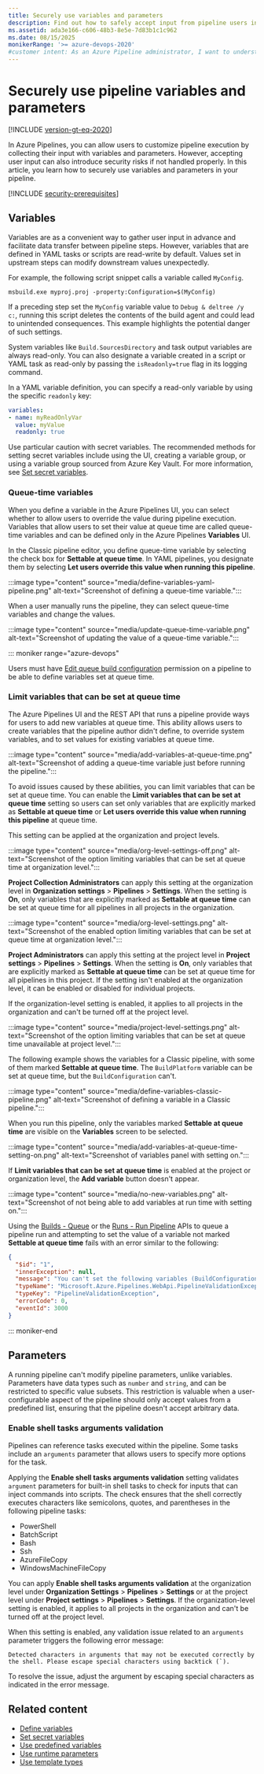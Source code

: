 ```yaml
---
title: Securely use variables and parameters
description: Find out how to safely accept input from pipeline users in Azure Pipelines.
ms.assetid: ada3e166-c606-48b3-8e5e-7d83b1c1c962
ms.date: 08/15/2025
monikerRange: '>= azure-devops-2020'
#customer intent: As an Azure Pipeline administrator, I want to understand how to securely accept user input so I can avoid security risks from variable and parameter usage in my pipelines.
---
```


# Securely use pipeline variables and parameters

[!INCLUDE [version-gt-eq-2020](../../includes/version-gt-eq-2020.md)]

In Azure Pipelines, you can allow users to customize pipeline execution by collecting their input with variables and parameters. However, accepting user input can also introduce security risks if not handled properly. In this article, you learn how to securely use variables and parameters in your pipeline.

[!INCLUDE [security-prerequisites](includes/security-prerequisites.md)]

## Variables

Variables are as a convenient way to gather user input in advance and facilitate data transfer between pipeline steps. However, variables that are defined in YAML tasks or scripts are read-write by default. Values set in upstream steps can modify downstream values unexpectedly.

For example, the following script snippet calls a variable called `MyConfig`.

```batch
msbuild.exe myproj.proj -property:Configuration=$(MyConfig)
```

If a preceding step set the `MyConfig` variable value to `Debug & deltree /y c:`, running this script deletes the contents of the build agent and could lead to unintended consequences. This example highlights the potential danger of such settings.

System variables like `Build.SourcesDirectory` and task output variables are always read-only. You can also designate a variable created in a script or YAML task as read-only by passing the `isReadonly=true` flag in its logging command.

In a YAML variable definition, you can specify a read-only variable by using the specific `readonly` key:

```yaml
variables:
- name: myReadOnlyVar
  value: myValue
  readonly: true
```

Use particular caution with secret variables. The recommended methods for setting secret variables include using the UI, creating a variable group, or using a variable group sourced from Azure Key Vault. For more information, see [Set secret variables](../process/set-secret-variables.md).

### Queue-time variables

When you define a variable in the Azure Pipelines UI, you can select whether to allow users to override the value during pipeline execution. Variables that allow users to set their value at queue time are called queue-time variables and can be defined only in the Azure Pipelines **Variables** UI.

In the Classic pipeline editor, you define queue-time variable by selecting the check box for **Settable at queue time**. In YAML pipelines, you designate them by selecting **Let users override this value when running this pipeline**.

:::image type="content" source="media/define-variables-yaml-pipeline.png" alt-text="Screenshot of defining a queue-time variable.":::

When a user manually runs the pipeline, they can select queue-time variables and change the values.

:::image type="content" source="media/update-queue-time-variable.png" alt-text="Screenshot of updating the value of a queue-time variable.":::

::: moniker range="azure-devops"

Users must have [Edit queue build configuration](/azure/devops/pipelines/policies/permissions#set-pipeline-permissions-in-azure-pipelines) permission on a pipeline to be able to define variables set at queue time.

### Limit variables that can be set at queue time

The Azure Pipelines UI and the REST API that runs a pipeline provide ways for users to add new variables at queue time. This ability allows users to create variables that the pipeline author didn't define, to override system variables, and to set values for existing variables at queue time.

:::image type="content" source="media/add-variables-at-queue-time.png" alt-text="Screenshot of adding a queue-time variable just before running the pipeline.":::

To avoid issues caused by these abilities, you can limit variables that can be set at queue time. You can enable the **Limit variables that can be set at queue time** setting so users can set only variables that are explicitly marked as **Settable at queue time** or **Let users override this value when running this pipeline** at queue time.

This setting can be applied at the organization and project levels.

:::image type="content" source="media/org-level-settings-off.png" alt-text="Screenshot of the option limiting variables that can be set at queue time at organization level.":::

**Project Collection Administrators** can apply this setting at the organization level in **Organization settings** > **Pipelines** > **Settings**. When the setting is **On**, only variables that are explicitly marked as **Settable at queue time** can be set at queue time for all pipelines in all projects in the organization.

:::image type="content" source="media/org-level-settings.png" alt-text="Screenshot of the enabled option limiting variables that can be set at queue time at organization level.":::

**Project Administrators** can apply this setting at the project level in **Project settings** > **Pipelines** > **Settings**. When the setting is **On**, only variables that are explicitly marked as **Settable at queue time** can be set at queue time for all pipelines in this project. If the setting isn't enabled at the organization level, it can be enabled or disabled for individual projects.

If the organization-level setting is enabled, it applies to all projects in the organization and can't be turned off at the project level.

:::image type="content" source="media/project-level-settings.png" alt-text="Screenshot of the option limiting variables that can be set at queue time unavailable at project level.":::

The following example shows the variables for a Classic pipeline, with some of them marked **Settable at queue time**. The `BuildPlatform` variable can be set at queue time, but the `BuildConfiguration` can't.

:::image type="content" source="media/define-variables-classic-pipeline.png" alt-text="Screenshot of defining a variable in a Classic pipeline.":::

When you run this pipeline, only the variables marked **Settable at queue time** are visible on the **Variables** screen to be selected.

:::image type="content" source="media/add-variables-at-queue-time-setting-on.png" alt-text="Screenshot of variables panel with setting on.":::

If **Limit variables that can be set at queue time** is enabled at the project or organization level, the **Add variable** button doesn't appear.

:::image type="content" source="media/no-new-variables.png" alt-text="Screenshot of not being able to add variables at run time with setting on.":::

Using the [Builds - Queue](/rest/api/azure/devops/build/builds/queue) or the [Runs - Run Pipeline](/rest/api/azure/devops/pipelines/runs/run-pipeline) APIs to queue a pipeline run and attempting to set the value of a variable not marked **Settable at queue time** fails with an error similar to the following:
 
```json
{
  "$id": "1",
  "innerException": null,
  "message": "You can't set the following variables (BuildConfiguration). If you want to be able to set these variables, then edit the pipeline and select Settable at queue time on the variables tab of the pipeline editor.",
  "typeName": "Microsoft.Azure.Pipelines.WebApi.PipelineValidationException, Microsoft.Azure.Pipelines.WebApi",
  "typeKey": "PipelineValidationException",
  "errorCode": 0,
  "eventId": 3000
}
```

::: moniker-end

## Parameters

A running pipeline can't modify pipeline parameters, unlike variables. Parameters have data types such as `number` and `string`, and can be restricted to specific value subsets. This restriction is valuable when a user-configurable aspect of the pipeline should only accept values from a predefined list, ensuring that the pipeline doesn't accept arbitrary data.

<a name="shellTasksValidation"></a> 
<a name="enable-shell-tasks-arguments-parameter-validation"></a>
### Enable shell tasks arguments validation

Pipelines can reference tasks executed within the pipeline. Some tasks include an `arguments` parameter that allows users to specify more options for the task.

Applying the  **Enable shell tasks arguments validation** setting validates `argument` parameters for built-in shell tasks to check for inputs that can inject commands into scripts. The check ensures that the shell correctly executes characters like semicolons, quotes, and parentheses in the following pipeline tasks:

- PowerShell 
- BatchScript
- Bash 
- Ssh
- AzureFileCopy
- WindowsMachineFileCopy

You can apply **Enable shell tasks arguments validation** at the organization level under **Organization Settings** > **Pipelines** > **Settings** or at the project level under **Project settings** > **Pipelines** > **Settings**. If the organization-level setting is enabled, it applies to all projects in the organization and can't be turned off at the project level.

When this setting is enabled, any validation issue related to an `arguments` parameter triggers the following error message:

``Detected characters in arguments that may not be executed correctly by the shell. Please escape special characters using backtick (`).``

To resolve the issue, adjust the argument by escaping special characters as indicated in the error message.

## Related content

- [Define variables](../process/variables.md)
- [Set secret variables](../process/set-secret-variables.md)
- [Use predefined variables](../build/variables.md)
- [Use runtime parameters](../process/runtime-parameters.md)
- [Use template types](../process/templates.md)
